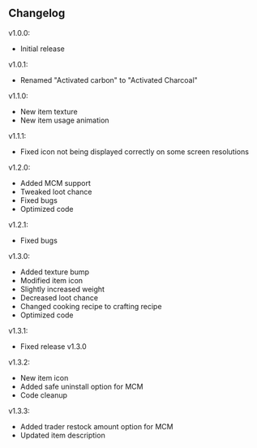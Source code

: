 ## Changelog

v1.0.0:
*   Initial release

v1.0.1:
*   Renamed "Activated carbon" to "Activated Charcoal"

v1.1.0:
*   New item texture
*   New item usage animation

v1.1.1:
*   Fixed icon not being displayed correctly on some screen resolutions

v1.2.0:
*   Added MCM support
*   Tweaked loot chance
*   Fixed bugs
*   Optimized code

v1.2.1:
*   Fixed bugs

v1.3.0:
*   Added texture bump
*   Modified item icon
*   Slightly increased weight
*   Decreased loot chance
*   Changed cooking recipe to crafting recipe
*   Optimized code

v1.3.1:
*   Fixed release v1.3.0

v1.3.2:
*   New item icon
*   Added safe uninstall option for MCM
*   Code cleanup

v1.3.3:
*   Added trader restock amount option for MCM
*   Updated item description
